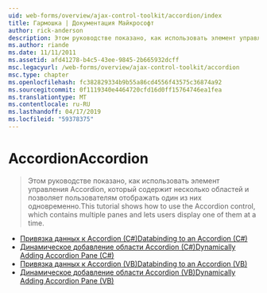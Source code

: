 ```yaml
---
uid: web-forms/overview/ajax-control-toolkit/accordion/index
title: Гармошка | Документация Майкрософт
author: rick-anderson
description: Этом руководстве показано, как использовать элемент управления Accordion, который содержит несколько областей и позволяет пользователям отображать один из них одновременно.
ms.author: riande
ms.date: 11/11/2011
ms.assetid: afd41278-b4c5-43ee-9845-2b665932dcff
msc.legacyurl: /web-forms/overview/ajax-control-toolkit/accordion
msc.type: chapter
ms.openlocfilehash: fc382829334b9b55a86cd4556f43575c36874a92
ms.sourcegitcommit: 0f1119340e4464720cfd16d0ff15764746ea1fea
ms.translationtype: MT
ms.contentlocale: ru-RU
ms.lasthandoff: 04/17/2019
ms.locfileid: "59378375"
---
```

# <a name="accordion"></a><span data-ttu-id="8317a-103">Accordion</span><span class="sxs-lookup"><span data-stu-id="8317a-103">Accordion</span></span>

> <span data-ttu-id="8317a-104">Этом руководстве показано, как использовать элемент управления Accordion, который содержит несколько областей и позволяет пользователям отображать один из них одновременно.</span><span class="sxs-lookup"><span data-stu-id="8317a-104">This tutorial shows how to use the Accordion control, which contains multiple panes and lets users display one of them at a time.</span></span>


- [<span data-ttu-id="8317a-105">Привязка данных к Accordion (C#)</span><span class="sxs-lookup"><span data-stu-id="8317a-105">Databinding to an Accordion (C#)</span></span>](databinding-to-an-accordion-cs.md)
- [<span data-ttu-id="8317a-106">Динамическое добавление области Accordion (C#)</span><span class="sxs-lookup"><span data-stu-id="8317a-106">Dynamically Adding Accordion Pane (C#)</span></span>](dynamically-adding-an-accordion-pane-cs.md)
- [<span data-ttu-id="8317a-107">Привязка данных к Accordion (VB)</span><span class="sxs-lookup"><span data-stu-id="8317a-107">Databinding to an Accordion (VB)</span></span>](databinding-to-an-accordion-vb.md)
- [<span data-ttu-id="8317a-108">Динамическое добавление области Accordion (VB)</span><span class="sxs-lookup"><span data-stu-id="8317a-108">Dynamically Adding Accordion Pane (VB)</span></span>](dynamically-adding-an-accordion-pane-vb.md)
